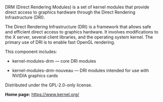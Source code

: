 DRM (Direct Rendering Modules) is a set of kernel modules that provide direct access to graphics hardware through the Direct Rendering Infrastructure (DRI).

The Direct Rendering Infrastructure (DRI) is a framework that allows safe and efficient direct access to graphics hardware.
It involves modifications to the X server, several client libraries, and the operating system kernel.
The primary use of DRI is to enable fast OpenGL rendering.

This component includes:

* kernel-modules-drm — core DRI modules

* kernel-modules-drm-nouveau — DRI modules intended for use with NVIDIA graphics cards

Distributed under the GPL-2.0-only license.

**Home page:** <https://www.kernel.org/>
